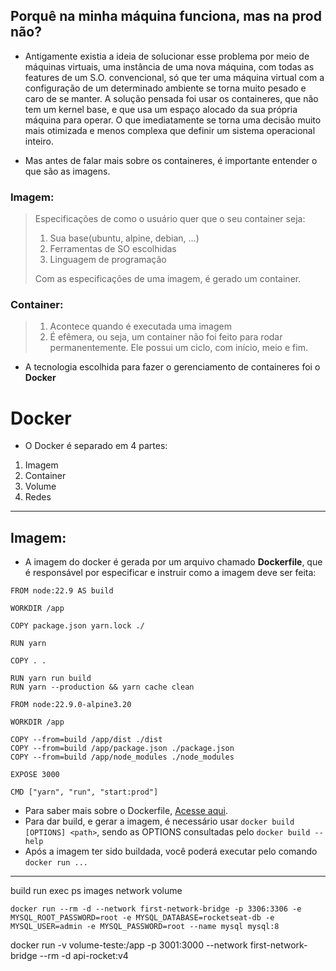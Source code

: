 ## Porquê na minha máquina funciona, mas na prod não?

- Antigamente existia a ideia de solucionar esse problema por meio de máquinas virtuais, uma instância de uma nova máquina, com todas as features de um S.O. convencional, só que ter uma máquina virtual com a configuração de um determinado ambiente se torna muito pesado e caro de se manter. A solução pensada foi usar os containeres, que não tem um kernel base, e que usa um espaço alocado da sua própria máquina para operar. O que imediatamente se torna uma decisão muito mais otimizada e menos complexa que definir um sistema operacional inteiro.

- Mas antes de falar mais sobre os containeres, é importante entender o que são as imagens.

### Imagem:

> Especificações de como o usuário quer que o seu container seja:
>
> 1. Sua base(ubuntu, alpine, debian, ...)
> 2. Ferramentas de SO escolhidas
> 3. Linguagem de programação
>
> Com as especificações de uma imagem, é gerado um container.

### Container:

> 1. Acontece quando é executada uma imagem
> 2. É efêmera, ou seja, um container não foi feito para rodar permanentemente. Ele possui um ciclo, com início, meio e fim.

- A tecnologia escolhida para fazer o gerenciamento de containeres foi o **Docker**

# Docker

- O Docker é separado em 4 partes:

1. Imagem
2. Container
3. Volume
4. Redes

---

## Imagem:

- A imagem do docker é gerada por um arquivo chamado **Dockerfile**, que é responsável por especificar e instruir como a imagem deve ser feita:

```
FROM node:22.9 AS build

WORKDIR /app

COPY package.json yarn.lock ./

RUN yarn

COPY . .

RUN yarn run build
RUN yarn --production && yarn cache clean

FROM node:22.9.0-alpine3.20

WORKDIR /app

COPY --from=build /app/dist ./dist
COPY --from=build /app/package.json ./package.json
COPY --from=build /app/node_modules ./node_modules

EXPOSE 3000

CMD ["yarn", "run", "start:prod"]
```

- Para saber mais sobre o Dockerfile, [Acesse aqui](https://docs.docker.com/reference/dockerfile/).
- Para dar build, e gerar a imagem, é necessário usar `docker build [OPTIONS] <path>`, sendo as OPTIONS consultadas pelo `docker build --help`
- Após a imagem ter sido buildada, você poderá executar pelo comando `docker run ...`

---

build
run
exec
ps
images
network
volume

`docker run --rm -d --network first-network-bridge -p 3306:3306 -e MYSQL_ROOT_PASSWORD=root -e MYSQL_DATABASE=rocketseat-db -e MYSQL_USER=admin -e MYSQL_PASSWORD=root --name mysql mysql:8`

docker run -v volume-teste:/app -p 3001:3000 --network first-network-bridge --rm -d api-rocket:v4
